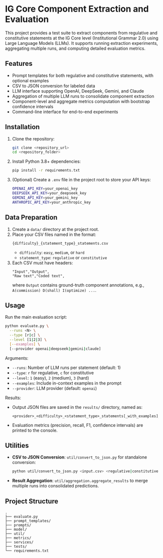 # IG Core Component Extraction and Evaluation

This project provides a test suite to extract components from regulative and constitutive statements at the IG Core level (Institutional Grammar 2.0) using Large Language Models (LLMs). It supports running extraction experiments, aggregating multiple runs, and computing detailed evaluation metrics.

## Features
- Prompt templates for both regulative and constitutive statements, with optional examples
- CSV to JSON conversion for labeled data
- LLM interface supporting OpenAI, DeepSeek, Gemini, and Claude
- Aggregation of multiple LLM runs to consolidate component extraction
- Component-level and aggregate metrics computation with bootstrap confidence intervals
- Command-line interface for end-to-end experiments

## Installation
1. Clone the repository:
   ```bash
   git clone <repository_url>
   cd <repository_folder>
   ```
2. Install Python 3.8+ dependencies:
   ```bash
   pip install -r requirements.txt
   ```
3. (Optional) Create a `.env` file in the project root to store your API keys:
   ```bash
   OPENAI_API_KEY=your_openai_key
   DEEPSEEK_API_KEY=your_deepseek_key
   GEMINI_API_KEY=your_gemini_key
   ANTHROPIC_API_KEY=your_anthropic_key
   ```

## Data Preparation
1. Create a `data/` directory at the project root.
2. Place your CSV files named in the format:
   ```text
   {difficulty}_{statement_type}_statements.csv
   ```
   - `difficulty`: `easy`, `medium`, or `hard`
   - `statement_type`: `regulative` or `constitutive`
3. Each CSV must have headers:
   ```text
   "Input","Output",
   "Raw text","Coded text",
   ```
   where `Output` contains ground-truth component annotations, e.g., `A(commission) D(shall) I(optimize) ...`.

## Usage
Run the main evaluation script:
```bash
python evaluate.py \
  --runs <N> \
  --type [r|c] \
  --level [1|2|3] \
  [--examples] \
  [--provider openai|deepseek|gemini|claude]
```

Arguments:
- `--runs`: Number of LLM runs per statement (default: 1)
- `--type`: `r` for regulative, `c` for constitutive
- `--level`: `1` (easy), `2` (medium), `3` (hard)
- `--examples`: Include in-context examples in the prompt
- `--provider`: LLM provider (default: `openai`)

Results:
- Output JSON files are saved in the `results/` directory, named as:
  ```text
  <provider>_<difficulty>_<statement_type>_statements[_with_examples]_results.json
  ```
- Evaluation metrics (precision, recall, F1, confidence intervals) are printed to the console.

## Utilities
- **CSV to JSON Conversion**: `util/convert_to_json.py` for standalone conversion:
  ```bash
  python util/convert_to_json.py <input.csv> <regulative|constitutive> [--classification]
  ```
- **Result Aggregation**: `util/aggregation.aggregate_results` to merge multiple runs into consolidated predictions.

## Project Structure
```
.  
├── evaluate.py               
├── prompt_templates/         
├── prompts/                  
├── model/                    
├── util/                     
├── metrics/                 
├── services/                 
├── tests/                    
└── requirements.txt
```
